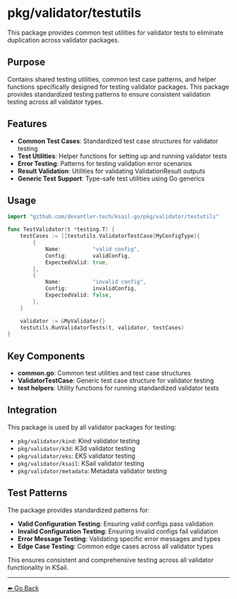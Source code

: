 # pkg/validator/testutils

This package provides common test utilities for validator tests to eliminate duplication across validator packages.

## Purpose

Contains shared testing utilities, common test case patterns, and helper functions specifically designed for testing validator packages. This package provides standardized testing patterns to ensure consistent validation testing across all validator types.

## Features

- **Common Test Cases**: Standardized test case structures for validator testing
- **Test Utilities**: Helper functions for setting up and running validator tests
- **Error Testing**: Patterns for testing validation error scenarios
- **Result Validation**: Utilities for validating ValidationResult outputs
- **Generic Test Support**: Type-safe test utilities using Go generics

## Usage

```go
import "github.com/devantler-tech/ksail-go/pkg/validator/testutils"

func TestValidator(t *testing.T) {
    testCases := []testutils.ValidatorTestCase[MyConfigType]{
        {
            Name:          "valid config",
            Config:        validConfig,
            ExpectedValid: true,
        },
        {
            Name:          "invalid config",
            Config:        invalidConfig,
            ExpectedValid: false,
        },
    }

    validator := &MyValidator{}
    testutils.RunValidatorTests(t, validator, testCases)
}
```

## Key Components

- **common.go**: Common test utilities and test case structures
- **ValidatorTestCase**: Generic test case structure for validator testing
- **test helpers**: Utility functions for running standardized validator tests

## Integration

This package is used by all validator packages for testing:

- `pkg/validator/kind`: Kind validator testing
- `pkg/validator/k3d`: K3d validator testing
- `pkg/validator/eks`: EKS validator testing
- `pkg/validator/ksail`: KSail validator testing
- `pkg/validator/metadata`: Metadata validator testing

## Test Patterns

The package provides standardized patterns for:

- **Valid Configuration Testing**: Ensuring valid configs pass validation
- **Invalid Configuration Testing**: Ensuring invalid configs fail validation
- **Error Message Testing**: Validating specific error messages and types
- **Edge Case Testing**: Common edge cases across all validator types

This ensures consistent and comprehensive testing across all validator functionality in KSail.

---

[⬅️ Go Back](../../README.md)
